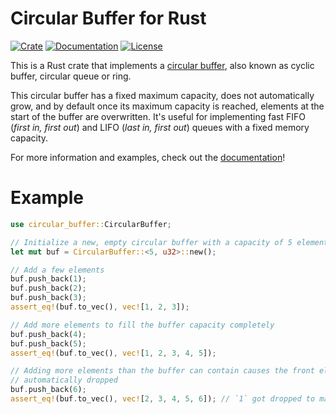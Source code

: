 # Circular Buffer for Rust

[![Crate](https://img.shields.io/crates/v/circular-buffer)](https://crates.io/crates/circular-buffer) [![Documentation](https://img.shields.io/docsrs/circular-buffer)](https://docs.rs/circular-buffer/latest/circular_buffer/) [![License](https://img.shields.io/crates/l/circular-buffer)](https://choosealicense.com/licenses/bsd-3-clause/)

This is a Rust crate that implements a [circular buffer], also known as cyclic
buffer, circular queue or ring.

This circular buffer has a fixed maximum capacity, does not automatically grow,
and by default once its maximum capacity is reached, elements at the start of the buffer
are overwritten. It's useful for implementing fast FIFO (_first in, first out_)
and LIFO (_last in, first out_) queues with a fixed memory capacity.

For more information and examples, check out the [documentation]!

[circular buffer]: https://en.wikipedia.org/wiki/Circular_buffer
[documentation]: https://docs.rs/circular-buffer/latest/circular_buffer/

# Example

```rust
use circular_buffer::CircularBuffer;

// Initialize a new, empty circular buffer with a capacity of 5 elements
let mut buf = CircularBuffer::<5, u32>::new();

// Add a few elements
buf.push_back(1);
buf.push_back(2);
buf.push_back(3);
assert_eq!(buf.to_vec(), vec![1, 2, 3]);

// Add more elements to fill the buffer capacity completely
buf.push_back(4);
buf.push_back(5);
assert_eq!(buf.to_vec(), vec![1, 2, 3, 4, 5]);

// Adding more elements than the buffer can contain causes the front elements to be
// automatically dropped
buf.push_back(6);
assert_eq!(buf.to_vec(), vec![2, 3, 4, 5, 6]); // `1` got dropped to make room for `6`
```
